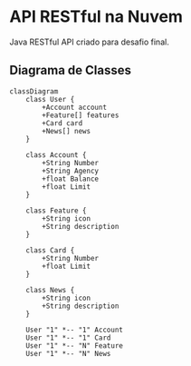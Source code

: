 # API RESTful na Nuvem
Java RESTful API criado para desafio final.

## Diagrama de Classes

```mermaid
classDiagram
    class User {
        +Account account
        +Feature[] features
        +Card card
        +News[] news
    }

    class Account {
        +String Number
        +String Agency
        +float Balance
        +float Limit
    }

    class Feature {
        +String icon
        +String description
    }

    class Card {
        +String Number
        +float Limit
    }

    class News {
        +String icon
        +String description
    }

    User "1" *-- "1" Account
    User "1" *-- "1" Card
    User "1" *-- "N" Feature
    User "1" *-- "N" News
```
